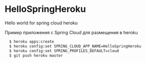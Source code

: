# HelloSpringHeroku
Hello world for spring cloud heroku

Пример приложения с Spring Cloud для размещения в heroku


```sh
  $ heroku apps:create
  $ heroku config:set SPRING_CLOUD_APP_NAME=HelloSpringHeroku
  $ heroku config:set SPRING_PROFILES_DEFAULT=cloud
  $ git push heroku master
```
